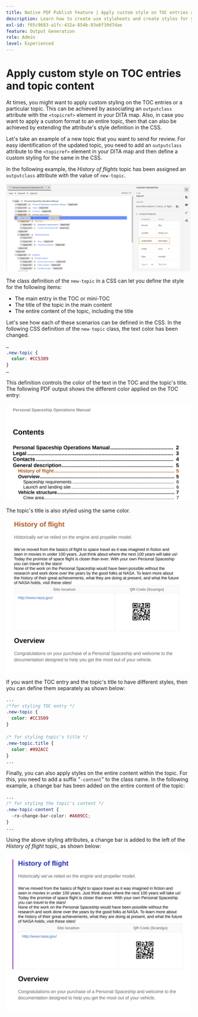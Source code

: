 ```yaml
---
title: Native PDF Publish Feature | Apply custom style on TOC entries and topic content
description: Learn how to create use styleheets and create styles for your content.
exl-id: f65c9683-a1fc-432a-854b-83e8f39d7dae
feature: Output Generation
role: Admin
level: Experienced
---
```

# Apply custom style on TOC entries and topic content 

At times, you might want to apply custom styling on the TOC entries or a particular topic. This can be achieved by associating an `outputclass` attribute with the `<topicref>` element in your DITA map. Also, in case you want to apply a custom format to an entire topic, then that can also be achieved by extending the attribute's style definition in the CSS.

Let's take an example of a new topic that you want to send for review. For easy identification of the updated topic, you need to add an `outputclass` attribute to the `<topicref>` element in your DITA map and then define a custom styling for the same in the CSS.

In the following example, the *History of flights* topic has been assigned an `outputclass` attribute with the value of `new-topic`. 

<img src="./assets/new-topic-attribute-in-map.png" width=500>

The class definition of the `new-topic` in a CSS can let you define the style for the following items: 
* The main entry in the TOC or mini-TOC
* The title of the topic in the main content
* The entire content of the topic, including the title

Let's see how each of these scenarios can be defined in the CSS. In the following CSS definition of the `new-topic` class, the text color has been changed.

```css
…
.new-topic {
  color: #CC5309
}
…
```

This definition controls the color of the text in the TOC and the topic's title. The following PDF output shows the different color applied on the TOC entry:

<img src="./assets/pdf-output-toc-entry.jpg" width=500>

The topic's title is also styled using the same color. 

<img src="./assets/pdf-output-topic-title.jpg" width=500>

If you want the TOC entry and the topic's title to have different styles, then you can define them separately as shown below:

```css
...
/*for styling TOC entry */
.new-topic {
  color: #CC3509
}

/* for styling topic's title */
.new-topic.title {
  color: #092ACC
}
...
```

Finally, you can also apply styles on the entire content within the topic. For this, you need to add a suffix "`-content`" to the class name. In the following example, a change bar has been added on the entire content of the topic:

```css
...
/* for styling the topic's content */
.new-topic-content {
  -ro-change-bar-color: #A609CC;
}
...
```

Using the above styling attributes, a change bar is added to the left of the *History of flight* topic, as shown below:

<img src="./assets/pdf-output-topic-content.jpg" width=500>
